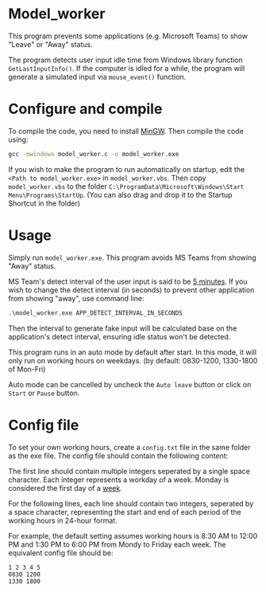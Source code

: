 # Model_worker

This program prevents some applications (e.g. Microsoft Teams) to show "Leave" or "Away" status.

The program detects user input idle time from Windows library function ``GetLastInputInfo()``. If the computer is idled for a while, the program will generate a simulated input via ``mouse_event()`` function. 

# Configure and compile

To compile the code, you need to install [MinGW](https://www.mingw-w64.org/). Then compile the code using:
```cmd
gcc -mwindows model_worker.c -o model_worker.exe
```

If you wish to make the program to run automatically on startup, edit the ``<Path to model_worker.exe>`` in ``model_worker.vbs``. Then copy ``model_worker.vbs`` to the folder ``C:\ProgramData\Microsoft\Windows\Start Menu\Programs\StartUp``. (You can also drag and drop it to the Startup Shortcut in the folder)

# Usage

Simply run ``model_worker.exe``. This program avoids MS Teams from showing "Away" status.

MS Team's detect interval of the user input is said to be [5 minutes](https://learn.microsoft.com/en-us/microsoftteams/troubleshoot/teams-im-presence/presence-not-show-actual-status). If you wish to change the detect interval (in seconds) to prevent other application from showing "away", use command line:
```cmd
.\model_worker.exe APP_DETECT_INTERVAL_IN_SECONDS
```
Then the interval to generate fake input will be calculated base on the application's detect interval, ensuring idle status won't be detected.

This program runs in an auto mode by default after start. In this mode, it will only run on working hours on weekdays. (by default: 0830-1200, 1330-1800 of Mon-Fri)

Auto mode can be cancelled by uncheck the ``Auto leave`` button or click on  ``Start`` or ``Pause`` button.

# Config file

To set your own working hours, create a ``config.txt`` file in the same folder as the exe file. The config file should contain the following content:

The first line should contain multiple integers seperated by a single space character. Each integer represents a workday of a week. Monday is considered the first day of a [week](https://en.wikipedia.org/wiki/ISO_8601).

For the following lines, each line should contain two integers, seperated by a space character, representing the start and end of each period of the working hours in 24-hour  format.

For example, the default setting assumes working hours is 8:30 AM to 12:00 PM and 1:30 PM to 6:00 PM from Mondy to Friday each week. The equivalent config file should be:
```
1 2 3 4 5
0830 1200
1330 1800
```